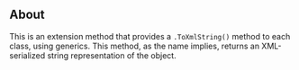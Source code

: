## About

This is an extension method that provides a `.ToXmlString()` method to each class, using generics. This method, as the name implies, returns an XML-serialized string representation of the object.